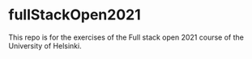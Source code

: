 # fullStackOpen2021

This repo is for the exercises of the Full stack open 2021 course of the University of Helsinki.
